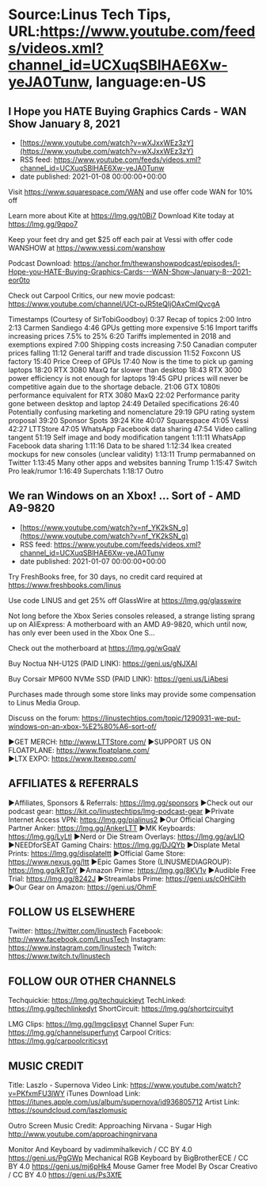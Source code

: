 # Source:Linus Tech Tips, URL:https://www.youtube.com/feeds/videos.xml?channel_id=UCXuqSBlHAE6Xw-yeJA0Tunw, language:en-US

## I Hope you HATE Buying Graphics Cards - WAN Show January 8, 2021
 - [https://www.youtube.com/watch?v=wXJxxWEz3zY](https://www.youtube.com/watch?v=wXJxxWEz3zY)
 - RSS feed: https://www.youtube.com/feeds/videos.xml?channel_id=UCXuqSBlHAE6Xw-yeJA0Tunw
 - date published: 2021-01-08 00:00:00+00:00

Visit https://www.squarespace.com/WAN and use offer code WAN for 10% off

Learn more about Kite at https://lmg.gg/t0Bi7
Download Kite today at https://lmg.gg/9qpo7

Keep your feet dry and get $25 off each pair at Vessi with offer code WANSHOW at https://www.vessi.com/wanshow

Podcast Download: https://anchor.fm/thewanshowpodcast/episodes/I-Hope-you-HATE-Buying-Graphics-Cards---WAN-Show-January-8--2021-eor0to

Check out Carpool Critics, our new movie podcast: https://www.youtube.com/channel/UCt-oJR5teQIjOAxCmIQvcgA

Timestamps (Courtesy of SirTobiGoodboy)
0:37 Recap of topics 
2:00 Intro
2:13 Carmen Sandiego
4:46 GPUs getting more expensive
 5:16 Import tariffs increasing prices 7.5% to 25%
 6:20 Tariffs implemented in 2018 and exemptions expired
 7:00 Shipping costs increasing
 7:50 Canadian computer prices falling
 11:12 General tariff and trade discussion
 11:52 Foxconn US factory
        15:40 Price Creep of GPUs
 17:40 Now is the time to pick up gaming laptops
18:20 RTX 3080 MaxQ far slower than desktop
 18:43 RTX 3000 power efficiency is not enough for laptops
 19:45 GPU prices will never be competitive again due to the shortage debacle. 
 21:06 GTX 1080ti performance equivalent for RTX 3080 MaxQ
 22:02 Performance parity gone between desktop and laptop
 24:49 Detailed specifications
 26:40 Potentially confusing marketing and nomenclature
29:19 GPU rating system proposal
39:20 Sponsor Spots
 39:24 Kite
 40:07 Squarespace
 41:05 Vessi
42:27 LTTStore
47:05 WhatsApp Facebook data sharing 
47:54 Video calling tangent
51:19 Self image and body modification tangent
1:11:11 WhatsApp Facebook data sharing
 1:11:16 Data to be shared
1:12:34 Ikea created mockups for new consoles (unclear validity)
1:13:11 Trump permabanned on Twitter
 1:13:45 Many other apps and websites banning Trump
1:15:47 Switch Pro leak/rumor
1:16:49 Superchats 
1:18:17 Outro

## We ran Windows on an Xbox! … Sort of - AMD A9-9820
 - [https://www.youtube.com/watch?v=nf_YK2kSN_g](https://www.youtube.com/watch?v=nf_YK2kSN_g)
 - RSS feed: https://www.youtube.com/feeds/videos.xml?channel_id=UCXuqSBlHAE6Xw-yeJA0Tunw
 - date published: 2021-01-07 00:00:00+00:00

Try FreshBooks free, for 30 days, no credit card required at https://www.freshbooks.com/linus

Use code LINUS and get 25% off GlassWire at https://lmg.gg/glasswire

Not long before the Xbox Series consoles released, a strange listing sprang up on AliExpress: A motherboard with an AMD A9-9820, which until now, has only ever been used in the Xbox One S…

Check out the motherboard at https://lmg.gg/wGqaV

Buy Noctua NH-U12S (PAID LINK): https://geni.us/gNJXAI

Buy Corsair MP600 NVMe SSD (PAID LINK): https://geni.us/LiAbesi 

Purchases made through some store links may provide some compensation to Linus Media Group.

Discuss on the forum: https://linustechtips.com/topic/1290931-we-put-windows-on-an-xbox-%E2%80%A6-sort-of/


►GET MERCH: http://www.LTTStore.com/
►SUPPORT US ON FLOATPLANE: https://www.floatplane.com/  
►LTX EXPO: https://www.ltxexpo.com/   

AFFILIATES & REFERRALS
---------------------------------------------------
►Affiliates, Sponsors & Referrals: https://lmg.gg/sponsors
►Check out our podcast gear: https://kit.co/linustechtips/lmg-podcast-gear
►Private Internet Access VPN: https://lmg.gg/pialinus2
►Our Official Charging Partner Anker: https://lmg.gg/AnkerLTT
►MK Keyboards: https://lmg.gg/LyLtl
►Nerd or Die Stream Overlays: https://lmg.gg/avLlO
►NEEDforSEAT Gaming Chairs: https://lmg.gg/DJQYb
►Displate Metal Prints: https://lmg.gg/displateltt
►Official Game Store: https://www.nexus.gg/ltt
►Epic Games Store (LINUSMEDIAGROUP): https://lmg.gg/kRTpY
►Amazon Prime: https://lmg.gg/8KV1v
►Audible Free Trial: https://lmg.gg/8242J
►Streamlabs Prime: https://geni.us/cOHCiHh
►Our Gear on Amazon: https://geni.us/OhmF

FOLLOW US ELSEWHERE
---------------------------------------------------  
Twitter: https://twitter.com/linustech
Facebook: http://www.facebook.com/LinusTech
Instagram: https://www.instagram.com/linustech
Twitch: https://www.twitch.tv/linustech

FOLLOW OUR OTHER CHANNELS
---------------------------------------------------  
Techquickie: https://lmg.gg/techquickieyt
TechLinked: https://lmg.gg/techlinkedyt
ShortCircuit: https://lmg.gg/shortcircuityt

LMG Clips: https://lmg.gg/lmgclipsyt
Channel Super Fun: https://lmg.gg/channelsuperfunyt
Carpool Critics: https://lmg.gg/carpoolcriticsyt

MUSIC CREDIT
---------------------------------------------------  
Title: Laszlo - Supernova
Video Link: https://www.youtube.com/watch?v=PKfxmFU3lWY
iTunes Download Link: https://itunes.apple.com/us/album/supernova/id936805712
Artist Link: https://soundcloud.com/laszlomusic

Outro Screen Music Credit: Approaching Nirvana - Sugar High http://www.youtube.com/approachingnirvana

Monitor And Keyboard by vadimmihalkevich / CC BY 4.0  https://geni.us/PgGWp
Mechanical RGB Keyboard by BigBrotherECE / CC BY 4.0 https://geni.us/mj6pHk4
Mouse Gamer free Model By Oscar Creativo / CC BY 4.0 https://geni.us/Ps3XfE

